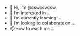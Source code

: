 - 👋 Hi, I’m @cswcswcsw
- 👀 I’m interested in ...
- 🌱 I’m currently learning ...
- 💞️ I’m looking to collaborate on ...
- 📫 How to reach me ...

<!---
cswcswcsw/cswcswcsw is a ✨ special ✨ repository because its `README.md` (this file) appears on your GitHub profile.
You can click the Preview link to take a look at your changes.
--->
